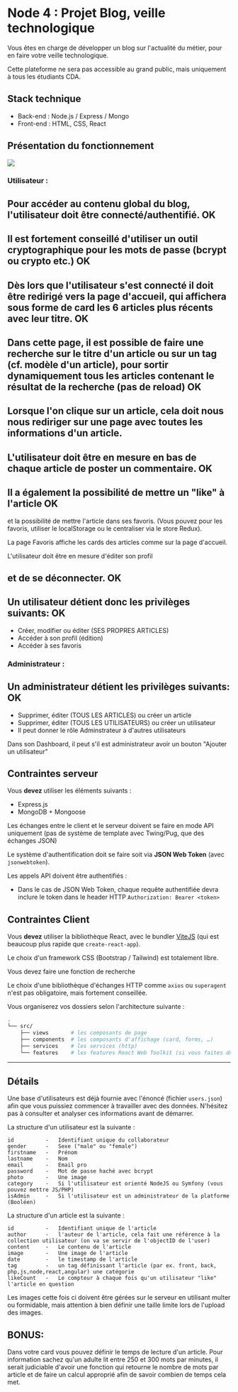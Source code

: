 # Node 4 : Projet Blog, veille technologique


Vous êtes en charge de développer un blog sur l'actualité du métier, pour en faire votre veille technologique.

Cette plateforme ne sera pas accessible au grand public, mais uniquement à tous les étudiants CDA.

## Stack technique

- Back-end : Node.js / Express / Mongo 
- Front-end : HTML, CSS, React 

## Présentation du fonctionnement 

![](./images/Accueil.png)

### Utilisateur :
## Pour accéder au contenu global du blog, l'utilisateur doit être connecté/authentifié. OK
## Il est fortement conseillé d'utiliser un outil cryptographique pour les mots de passe (bcrypt ou crypto etc.) OK


## Dès lors que l'utilisateur s'est connecté il doit être redirigé vers la page d'accueil, qui affichera sous forme de card les 6 articles plus récents avec leur titre. OK

## Dans cette page, il est possible de faire une recherche sur le titre d'un article ou sur un tag (cf. modèle d'un article), pour sortir dynamiquement tous les articles contenant le résultat de la recherche (pas de reload) OK

## Lorsque l'on clique sur un article, cela doit nous nous rediriger sur une page avec toutes les informations d'un article.

## L'utilisateur doit être en mesure en bas de chaque article de poster un commentaire. OK

## Il a également la possibilité de mettre un "like" à l'article OK

et la possibilité de mettre l'article dans ses favoris. (Vous pouvez pour les favoris, utiliser le localStorage ou le centraliser via le store Redux).

La page Favoris affiche les cards des articles comme sur la page d'accueil.

L'utilisateur doit être en mesure d'éditer son profil 

## et de se déconnecter. OK

## Un utilisateur détient donc les privilèges suivants: OK

- Créer, modifier ou éditer (SES PROPRES ARTICLES)
- Accéder à son profil (édition)
- Accéder à ses favoris

### Administrateur :
## Un administrateur détient les privilèges suivants: OK

- Supprimer, éditer (TOUS LES ARTICLES) ou créer un article
- Supprimer, éditer (TOUS LES UTILISATEURS) ou créer un utilisateur
- Il peut donner le rôle Adminstrateur à d'autres utilisateurs

Dans son Dashboard, il  peut s'il est administrateur avoir un bouton "Ajouter un utilisateur"


## Contraintes serveur


Vous **devez** utiliser les éléments suivants :

- Express.js
- MongoDB + Mongoose 

Les échanges entre le client et le serveur doivent se faire en mode API uniquement (pas de système de template avec Twing/Pug, que des échanges JSON)

Le système d'authentification doit se faire soit via  **JSON Web Token** (avec `jsonwebtoken`).

Les appels API doivent être authentifiés :

- Dans le cas de JSON Web Token, chaque requête authentifiée devra inclure le token dans le header HTTP `Authorization: Bearer <token>`

## Contraintes Client

Vous **devez** utiliser la bibliothèque React, avec le bundler [ViteJS](https://vitejs.dev/) (qui est beaucoup plus rapide que `create-react-app`).

Le choix d'un framework CSS (Bootstrap / Tailwind) est totalement libre.

Vous devez faire une fonction de recherche

Le choix d'une bibliothèque d'échanges HTTP comme `axios` ou `superagent` n'est pas obligatoire, mais fortement conseillée.

Vous organiserez vos dossiers selon l'architecture suivante :

```bash
.
└── src/
    ├── views       # les composants de page
    ├── components  # les composants d'affichage (card, forms, …)
    ├── services    # les services (http)
    └── features    # les features React Web Toolkit (si vous faites du React-Redux : non obligatoire)
```

---
## Détails

Une base d'utilisateurs est déjà fournie avec l'énoncé (fichier `users.json`) afin que vous puissiez commencer à travailler avec des données. N'hésitez pas à consulter et analyser ces informations avant de démarrer.

La structure d'un utilisateur est la suivante :

```
id          -   Identifiant unique du collaborateur 
gender      -   Sexe ("male" ou "female")
firstname   -   Prénom
lastname    -   Nom
email       -   Email pro
password    -   Mot de passe haché avec bcrypt
photo       -   Une image
category    -   Si l'utilisateur est orienté NodeJS ou Symfony (vous pouvez mettre JS/PHP)
isAdmin     -   Si l'utilisateur est un administrateur de la platforme (Booléen)
```

La structure d'un article est la suivante :

```
id          -   Identifiant unique de l'article 
author      -   l'auteur de l'article, cela fait une référence à la collection utilisateur (on va se servir de l'objectID de l'user)
content     -   Le contenu de l'article
image       -   Une image de l'article
date        -   le timestamp de l'article 
tag         -   un tag définissant l'article (par ex. front, back, php,js,node,react,angular) une catégorie
likeCount   -   Le compteur à chaque fois qu'un utilisateur "like" l'article en question
```


Les images cette fois ci doivent être gérées sur le serveur en utilisant multer ou formidable, mais attention à bien définir une taille limite lors de l'upload des images. 

## BONUS: 

Dans votre card vous pouvez définir le temps de lecture d'un article. Pour information sachez qu'un adulte lit entre 250 et 300 mots par minutes, il serait judiciable d'avoir une fonction qui retourne le nombre de mots par article et de faire un calcul approprié afin de savoir combien de temps cela met.

